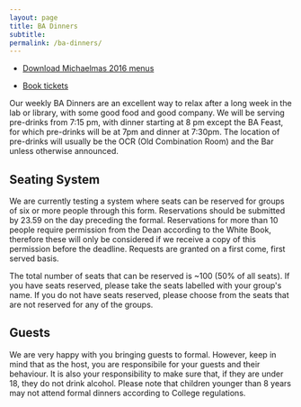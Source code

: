 ```yaml
---
layout: page
title: BA Dinners
subtitle:
permalink: /ba-dinners/
---
```


<div class="row">
	<div class="6u 12u$(medium)">
		<ul class="actions fit">
			<li><a href="http://trin-hosts.trin.cam.ac.uk/ba_society/ba_docs/2016-2017/ba_menus_mich_2016.pdf" target="_blank" class="button special fit">Download Michaelmas 2016 menus</a></li>
		</ul>
	</div>
	<div class="6u 12u$(medium)">
		<ul class="actions fit">
			<li><a href="http://shib.upay.co.uk/upaychilli?entityID=https%3a%2f%2fshib.raven.cam.ac.uk%2fshibboleth" target="_blank" class="button special fit">Book tickets</a></li>
		</ul>
	</div>
</div>

Our weekly BA Dinners are an excellent way to relax after a long week in the lab or library, with some good food and good company.
We will be serving pre-drinks from 7:15 pm, with dinner starting at 8 pm except the BA Feast, for which pre-drinks will be at 7pm and dinner at 7:30pm.
The location of pre-drinks will usually be the OCR (Old Combination Room) and the Bar unless otherwise announced.

## Seating System
We are currently testing a system where seats can be reserved for groups of six or more people through this form.
Reservations should be submitted by 23.59 on the day preceding the formal.
Reservations for more than 10 people require permission from the Dean according to the White Book, therefore these will only be considered if we receive a copy of this permission before the deadline.
Requests are granted on a first come, first served basis.

The total number of seats that can be reserved is ~100 (50% of all seats). If you have seats reserved, please take the seats labelled with your group's name. If you do not have seats reserved, please choose from the seats that are not reserved for any of the groups.

## Guests
We are very happy with you bringing guests to formal.
However, keep in mind that as the host, you are responsibile for your guests and their behaviour.
It is also your responsibility to make sure that, if they are under 18, they do not drink alcohol.
Please note that children younger than 8 years may not attend formal dinners according to College regulations.
